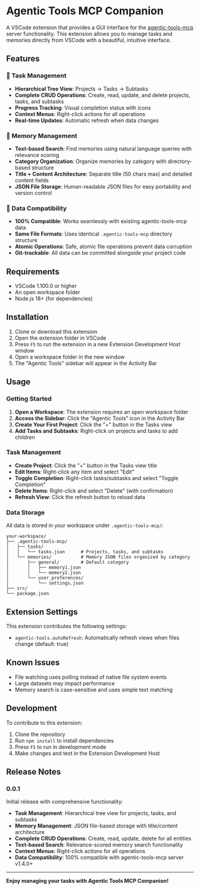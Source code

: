 # Agentic Tools MCP Companion

A VSCode extension that provides a GUI interface for the [agentic-tools-mcp](https://github.com/Pimzino/agentic-tools-mcp) server functionality. This extension allows you to manage tasks and memories directly from VSCode with a beautiful, intuitive interface.

## Features

### 🎯 Task Management
- **Hierarchical Tree View**: Projects → Tasks → Subtasks
- **Complete CRUD Operations**: Create, read, update, and delete projects, tasks, and subtasks
- **Progress Tracking**: Visual completion status with icons
- **Context Menus**: Right-click actions for all operations
- **Real-time Updates**: Automatic refresh when data changes

### 🧠 Memory Management
- **Text-based Search**: Find memories using natural language queries with relevance scoring
- **Category Organization**: Organize memories by category with directory-based structure
- **Title + Content Architecture**: Separate title (50 chars max) and detailed content fields
- **JSON File Storage**: Human-readable JSON files for easy portability and version control

### 🔄 Data Compatibility
- **100% Compatible**: Works seamlessly with existing agentic-tools-mcp data
- **Same File Formats**: Uses identical `.agentic-tools-mcp` directory structure
- **Atomic Operations**: Safe, atomic file operations prevent data corruption
- **Git-trackable**: All data can be committed alongside your project code

## Requirements

- VSCode 1.100.0 or higher
- An open workspace folder
- Node.js 18+ (for dependencies)

## Installation

1. Clone or download this extension
2. Open the extension folder in VSCode
3. Press `F5` to run the extension in a new Extension Development Host window
4. Open a workspace folder in the new window
5. The "Agentic Tools" sidebar will appear in the Activity Bar

## Usage

### Getting Started

1. **Open a Workspace**: The extension requires an open workspace folder
2. **Access the Sidebar**: Click the "Agentic Tools" icon in the Activity Bar
3. **Create Your First Project**: Click the "+" button in the Tasks view
4. **Add Tasks and Subtasks**: Right-click on projects and tasks to add children

### Task Management

- **Create Project**: Click the "+" button in the Tasks view title
- **Edit Items**: Right-click any item and select "Edit"
- **Toggle Completion**: Right-click tasks/subtasks and select "Toggle Completion"
- **Delete Items**: Right-click and select "Delete" (with confirmation)
- **Refresh View**: Click the refresh button to reload data

### Data Storage

All data is stored in your workspace under `.agentic-tools-mcp/`:
```
your-workspace/
├── .agentic-tools-mcp/
│   ├── tasks/
│   │   └── tasks.json      # Projects, tasks, and subtasks
│   └── memories/           # Memory JSON files organized by category
│       ├── general/        # Default category
│       │   ├── memory1.json
│       │   └── memory2.json
│       └── user_preferences/
│           └── settings.json
├── src/
└── package.json
```

## Extension Settings

This extension contributes the following settings:

* `agentic-tools.autoRefresh`: Automatically refresh views when files change (default: true)

## Known Issues

- File watching uses polling instead of native file system events
- Large datasets may impact performance
- Memory search is case-sensitive and uses simple text matching

## Development

To contribute to this extension:

1. Clone the repository
2. Run `npm install` to install dependencies
3. Press `F5` to run in development mode
4. Make changes and test in the Extension Development Host

## Release Notes

### 0.0.1

Initial release with comprehensive functionality:
- **Task Management**: Hierarchical tree view for projects, tasks, and subtasks
- **Memory Management**: JSON file-based storage with title/content architecture
- **Complete CRUD Operations**: Create, read, update, delete for all entities
- **Text-based Search**: Relevance-scored memory search functionality
- **Context Menus**: Right-click actions for all operations
- **Data Compatibility**: 100% compatible with agentic-tools-mcp server v1.4.0+

---

**Enjoy managing your tasks with Agentic Tools MCP Companion!**
